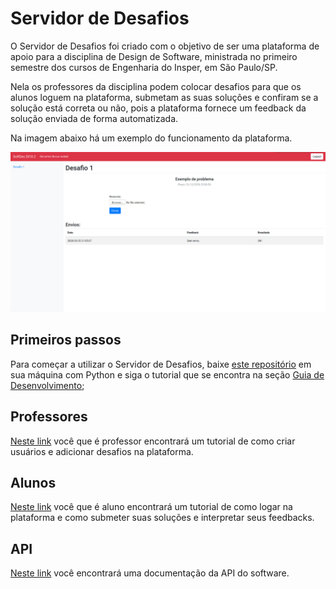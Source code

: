 # Servidor de Desafios
O Servidor de Desafios foi criado com o objetivo de ser uma plataforma de apoio para a disciplina de Design de Software, ministrada no primeiro semestre dos cursos de Engenharia do Insper, em São Paulo/SP.

Nela os professores da disciplina podem colocar desafios para que os alunos loguem na plataforma, submetam as suas soluções e confiram se a solução está correta ou não, pois a plataforma fornece um feedback da solução enviada de forma automatizada.

Na imagem abaixo há um exemplo do funcionamento da plataforma.

![printcorreta](imgs/solucao_correta.png)

## Primeiros passos

Para começar a utilizar o Servidor de Desafios, baixe [este repositório](https://github.com/franciol/Servidor_de_desafios) em sua máquina com Python e siga o tutorial que se encontra na seção [Guia de Desenvolvimento](documentation/docs/desenvolvimento/);

## Professores
[Neste link](documentation/docs/professores/) você que é professor encontrará um tutorial de como criar usuários e adicionar desafios na plataforma. 

## Alunos
[Neste link](documentation/docs/alunos/) você que é aluno encontrará um tutorial de como logar na plataforma e como submeter suas soluções e interpretar seus feedbacks.

## API
[Neste link](documentation/docs/api/) você encontrará uma documentação da API do software.
